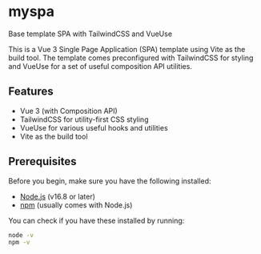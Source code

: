# myspa
Base template SPA with TailwindCSS and VueUse

This is a Vue 3 Single Page Application (SPA) template using Vite as the build tool. The template comes preconfigured with TailwindCSS for styling and VueUse for a set of useful composition API utilities.

## Features
- Vue 3 (with Composition API)
- TailwindCSS for utility-first CSS styling
- VueUse for various useful hooks and utilities
- Vite as the build tool

## Prerequisites

Before you begin, make sure you have the following installed:

- [Node.js](https://nodejs.org/) (v16.8 or later)
- [npm](https://www.npmjs.com/) (usually comes with Node.js)
  
You can check if you have these installed by running:

```bash
node -v
npm -v
